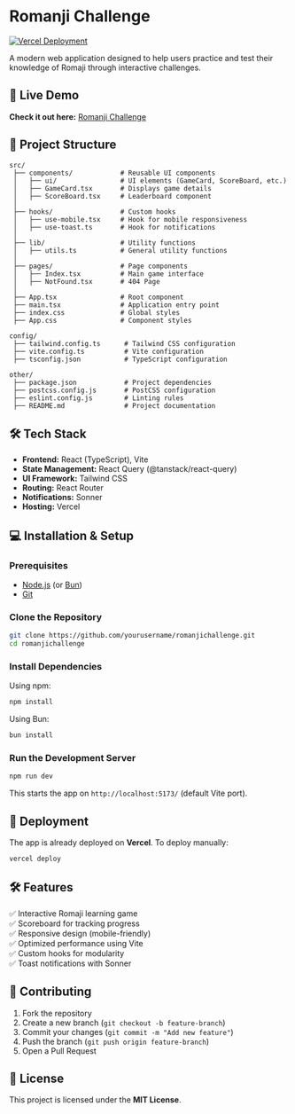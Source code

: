# Romanji Challenge

[![Vercel Deployment](https://vercel.com/button)](https://romanjichallenge.vercel.app/)

A modern web application designed to help users practice and test their knowledge of Romaji through interactive challenges.

## 🚀 Live Demo
**Check it out here:** [Romanji Challenge](https://romanjichallenge.vercel.app/)

## 📂 Project Structure
```
src/
 ├── components/            # Reusable UI components
 │   ├── ui/                # UI elements (GameCard, ScoreBoard, etc.)
 │   ├── GameCard.tsx       # Displays game details
 │   ├── ScoreBoard.tsx     # Leaderboard component
 │
 ├── hooks/                 # Custom hooks
 │   ├── use-mobile.tsx     # Hook for mobile responsiveness
 │   ├── use-toast.ts       # Hook for notifications
 │
 ├── lib/                   # Utility functions
 │   ├── utils.ts           # General utility functions
 │
 ├── pages/                 # Page components
 │   ├── Index.tsx          # Main game interface
 │   ├── NotFound.tsx       # 404 Page
 │
 ├── App.tsx                # Root component
 ├── main.tsx               # Application entry point
 ├── index.css              # Global styles
 ├── App.css                # Component styles

config/
 ├── tailwind.config.ts      # Tailwind CSS configuration
 ├── vite.config.ts          # Vite configuration
 ├── tsconfig.json           # TypeScript configuration

other/
 ├── package.json            # Project dependencies
 ├── postcss.config.js       # PostCSS configuration
 ├── eslint.config.js        # Linting rules
 ├── README.md               # Project documentation
```

## 🛠️ Tech Stack
- **Frontend:** React (TypeScript), Vite
- **State Management:** React Query (@tanstack/react-query)
- **UI Framework:** Tailwind CSS
- **Routing:** React Router
- **Notifications:** Sonner
- **Hosting:** Vercel

## 💻 Installation & Setup
### Prerequisites
- [Node.js](https://nodejs.org/) (or [Bun](https://bun.sh/))
- [Git](https://git-scm.com/)

### Clone the Repository
```sh
git clone https://github.com/yourusername/romanjichallenge.git
cd romanjichallenge
```

### Install Dependencies
Using npm:
```sh
npm install
```
Using Bun:
```sh
bun install
```

### Run the Development Server
```sh
npm run dev
```
This starts the app on `http://localhost:5173/` (default Vite port).

## 🚀 Deployment
The app is already deployed on **Vercel**. To deploy manually:
```sh
vercel deploy
```

## 🛠️ Features
✅ Interactive Romaji learning game  
✅ Scoreboard for tracking progress  
✅ Responsive design (mobile-friendly)  
✅ Optimized performance using Vite  
✅ Custom hooks for modularity  
✅ Toast notifications with Sonner  

## 🤝 Contributing
1. Fork the repository
2. Create a new branch (`git checkout -b feature-branch`)
3. Commit your changes (`git commit -m "Add new feature"`)
4. Push the branch (`git push origin feature-branch`)
5. Open a Pull Request

## 📜 License
This project is licensed under the **MIT License**.

